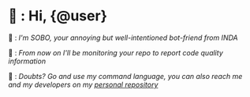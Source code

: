 # 🤖 : Hi, {@user}

🤖 : _I'm SOBO, your annoying but well-intentioned bot-friend from INDA_

🤖 : _From now on I'll be monitoring your repo to report code quality information_

🤖 : _Doubts? Go and use my command language, you can also reach me and my developers on my [personal repository](https://github.com/SOBO-bot)_